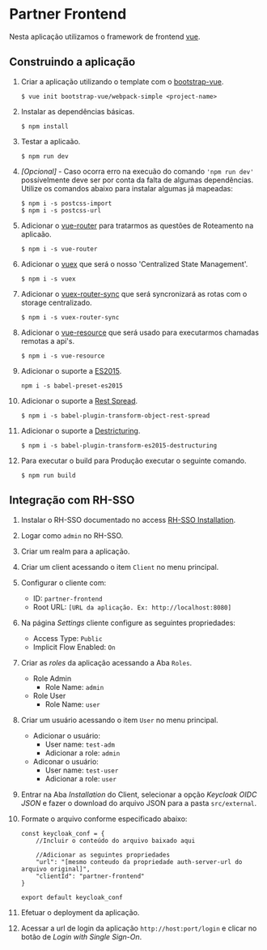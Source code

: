 # Partner Frontend

Nesta aplicação utilizamos o framework de frontend [vue](https://vuejs.org/).

## Construindo a aplicação

1. Criar a aplicação utilizando o template com o [bootstrap-vue](https://bootstrap-vue.js.org/).

    ```
    $ vue init bootstrap-vue/webpack-simple <project-name>
    ```

2. Instalar as dependências básicas.

    ```
    $ npm install
    ```

3. Testar a aplicaão.

    ```
    $ npm run dev
    ```

4. *[Opcional]* - Caso ocorra erro na execuão do comando `'npm run dev'` possívelmente deve ser por conta da falta de algumas dependências. Utilize os comandos abaixo para instalar algumas já mapeadas:

    ```
    $ npm i -s postcss-import
    $ npm i -s postcss-url
    ```

5. Adicionar o [vue-router](https://router.vuejs.org) para tratarmos as questões de Roteamento na aplicaão.

    ```
    $ npm i -s vue-router
    ```
    
6. Adicionar o [vuex](https://vuex.vuejs.org/) que será o nosso 'Centralized State Management'.

    ```
    $ npm i -s vuex
    ```

7. Adicionar o [vuex-router-sync](https://github.com/vuejs/vuex-router-sync) que será syncronizará as rotas com o storage centralizado.

    ```
    $ npm i -s vuex-router-sync
    ```

8. Adicionar o [vue-resource](https://github.com/pagekit/vue-resource) que será usado para executarmos chamadas remotas a api's.

    ```
    $ npm i -s vue-resource
    ```

8. Adicionar o suporte a [ES2015](https://babeljs.io/docs/en/babel-preset-es2015).

    ```
    npm i -s babel-preset-es2015
    ```

9. Adicionar o suporte a [Rest Spread](https://babeljs.io/docs/en/babel-plugin-transform-es2015-spread).

    ```
    $ npm i -s babel-plugin-transform-object-rest-spread
    ```

10. Adicionar o suporte a [Destricturing](https://babeljs.io/docs/en/babel-plugin-transform-es2015-destructuring).

    ```
    $ npm i -s babel-plugin-transform-es2015-destructuring
    ```

11. Para executar o build para Produção executar o seguinte comando.

    ```
    $ npm run build
    ```

## Integração com RH-SSO

1. Instalar o RH-SSO documentado no access [RH-SSO Installation](https://access.redhat.com/documentation/en-us/red_hat_single_sign-on/7.2/html/red_hat_single_sign-on_for_openshift/getting_started#using_the_rh_sso_for_openshift_image_streams_and_application_templates).

2. Logar como `admin` no RH-SSO.

3. Criar um realm para a aplicação.

4. Criar um client acessando o item `Client` no menu principal.

5. Configurar o cliente com:
    * ID: `partner-frontend` 
    * Root URL: `[URL da aplicação. Ex: http://localhost:8080]`

6. Na página *Settings* cliente configure as seguintes propriedades:
    * Access Type: `Public`
    * Implicit Flow Enabled: `On`

7. Criar as *roles* da aplicação acessando a Aba `Roles`.
    * Role Admin
        * Role Name: `admin`
    * Role User
        * Role Name: `user`
 
8. Criar um usuário acessando o item `User` no menu principal.
    * Adicionar o usuário:
        * User name: `test-adm`
        * Adicionar a role: `admin`
    * Adiconar o usuário:
        * User name: `test-user`
        * Adicionar a role: `user`

9.  Entrar na Aba *Installation* do Client, selecionar a opção *Keycloak OIDC JSON* e fazer o download do arquivo JSON para a pasta `src/external`.

10. Formate o arquivo conforme especificado abaixo:

    ```
    const keycloak_conf = {
        //Incluir o conteúdo do arquivo baixado aqui

        //Adicionar as seguintes propriedades
        "url": "[mesmo conteudo da propriedade auth-server-url do arquivo original]",
        "clientId": "partner-frontend"
    }

    export default keycloak_conf
    ```

11. Efetuar o deployment da aplicação.

12. Acessar a url de login da aplicação `http://host:port/login` e clicar no botão de *Login with Single Sign-On*.